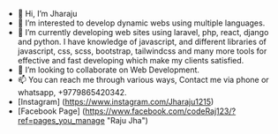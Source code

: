 - 👋 Hi, I’m Jharaju
- 👀 I’m interested to develop dynamic webs using multiple languages.
- 🌱 I’m currently developing web sites using laravel, php, react, django and python. I have knowledge of javascript, and different libraries of javascript, css, scss, bootstrap, tailwindcss and many more tools for effective and fast developing which make my clients satisfied.
- 💞️ I’m looking to collaborate on Web Development.
- 📫 You can reach me through various ways, Contact me via phone or whatsapp, +9779865420342.
- [Instagram] (https://www.instagram.com/Jharaju1215)
- [Facebook Page] (https://www.facebook.com/codeRaj123/?ref=pages_you_manage "Raju Jha")
